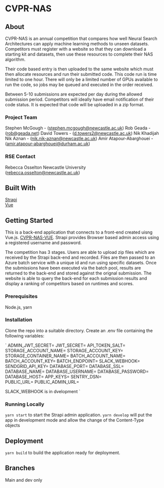# CVPR-NAS

## About

CVPR-NAS is an annual competition that compares how well Neural Search Architectures can apply machine learning methods to unseen datasets. Competitors must register with a website so that they can download a starting kit and datasets, then use these resources to complete their NAS algorithm.

Their code based entry is then uploaded to the same website which must then allocate resources and run their submitted code. This code run is time limited to one hour. There will only be a limited number of GPUs available to run the code, so jobs may be queued and executed in the order received.

Between 5-10 submissions are expected per day during the allowed submission period. Competitors will ideally have email notification of their code status. It is expected that code will be uploaded in a zip format.


### Project Team
Stephen McGough - ([stephen.mcgough@newcastle.ac.uk](mailto:stephen.mcgough@newcastle.ac.uk))
Rob Geada - ([rob@geada.net](mailto:rob@geada.net))
David Towers - ([d.towers2@newcastle.ac.uk](mailto:d.towers2@newcastle.ac.uk))
Nik Khadijah Nik Aznan  - ([nik.nik-aznan@newcastle.ac.uk](mailto:nik.nik-aznan@newcastle.ac.uk))
Amir Atapour-Abarghouei - ([amir.atapour-abarghouei@durham.ac.uk](mailto:amir.atapour-abarghouei@durham.ac.uk))


### RSE Contact
Rebecca Osselton
Newcastle University  
([rebecca.osselton@newcastle.ac.uk](rebecca.osselton@newcastle.ac.uk))  

## Built With

[Strapi](https://docs.strapi.io/)  
[Vue](https://vuejs.org/)  


## Getting Started

This is a back-end application that connects to a front-end created uisng Vue.js. [CVPR-NAS-VUE](https://github.com/NewcastleRSE/CVPR-NAS-VUE).
Strapi provides Browser based admin access using a registered username and password. 

The competition has 3 stages. Users are able to upload zip files which are received by the Strapi back-end and recorded. Files are then passed to an Azure batch service with a unique id and run using specific datasets. Once the submissions have been executed via the batch pool, results are returned to the back-end and stored against the orignal submission. The website is able to query the back-end for each submission results and display a ranking of competitors based on runtimes and scores.


### Prerequisites

Node.js, yarn

### Installation

Clone the repo into a suitable directory. Create an .env file containing the following variables:

`
ADMIN_JWT_SECRET=
JWT_SECRET=
API_TOKEN_SALT=
STORAGE_ACCOUNT_NAME=
STORAGE_ACCOUNT_KEY=
STORAGE_CONTAINER_NAME=
BATCH_ACCOUNT_NAME=
BATCH_ACCOUNT_KEY=
BATCH_ENDPOINT=
SLACK_WEBHOOK=
SENDGRID_API_KEY=
DATABASE_PORT=
DATABASE_SSL=
DATABASE_NAME=
DATABASE_USERNAME=
DATABASE_PASSWORD=
DATABASE_HOST=
APP_KEYS=
SENTRY_DSN=           
PUBLIC_URL=
PUBLIC_ADMIN_URL=

SLACK_WEBHOOK is in dvelopment
`

### Running Locally

`yarn start` to start the Strapi admin application. 
`yarn develop` will put the app in development mode and allow the change of the Content-Type objects

## Deployment

`yarn build` to build the application ready for deployment. 

## Branches

Main and dev only


